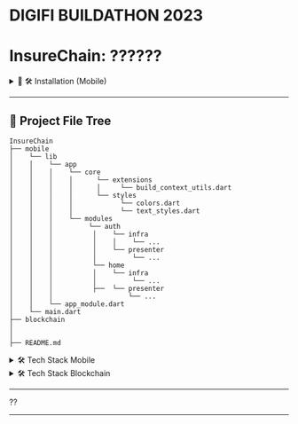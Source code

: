 # DIGIFI BUILDATHON 2023

# InsureChain: ??????


<details>
<summary>🌟 🛠 Installation (Mobile)</summary>

1. **Pre-requisites**
    - Make sure you have Dart and Flutter installed on your machine.

2. **Clone the Repository**

    ```bash
    git clone https://github.com/ramigonzalez/digifi-insure-chain/mobile
    ```

3. **Install Dependencies**

    ```bash
    flutter pub get
    ```

4. **Run the App**

    ```bash
    flutter run
    ```
</details>    
    
---

## 📂 Project File Tree

```
InsureChain 
├── mobile
│    └── lib
│    │    └── app
│    │    │    └── core
│    │    │    │      └── extensions
│    │    │    │      │     └── build_context_utils.dart
│    │    │    │      └── styles
│    │    │    │            └── colors.dart
│    │    │    │            └── text_styles.dart
│    │    │    └── modules
│    │    │         └── auth
│    │    │          │    └── infra
│    │    │          │    │    └── ...
│    │    │          │    └── presenter
│    │    │          │         └── ...
│    │    │          └── home
│    │    │          │    └── infra
│    │    │          │         └── ...
│    │    │          ├──  └── presenter
│    │    │                   └── ...
│    │    └── app_module.dart
│    └── main.dart
├── blockchain
│
│
├── README.md
```

<details>
<summary>🛠 Tech Stack Mobile</summary>

### Design Patterns (Mobile)
- Singleton

### External Packages (Mobile)
- Flutter Modular
- Google Fonts

### Architecture (Mobile)
- Clean Dart
</details>   

<details>
<summary>🛠 Tech Stack Blockchain</summary>

### Design Patterns (Blockchain)
- ?

### External Packages (Blockchaine)
- ?

### Architecture (Blockchain)
- ?
</details>   

---

??

---
